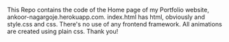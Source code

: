 This Repo contains the code of the Home page of my Portfolio website, ankoor-nagargoje.herokuapp.com.
index.html has html, obviously and style.css and css.
There's no use of any frontend framework.
All animations are created using plain css.
Thank you!

